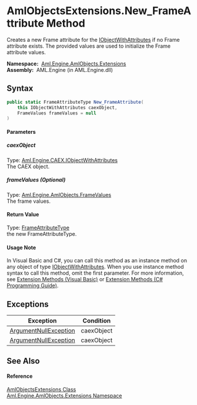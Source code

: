 AmlObjectsExtensions.New_FrameAttribute Method
==============================================
Creates a new Frame attribute for the [IObjectWithAttributes][1] if no Frame attribute exists. The provided values are used to initialize the Frame attribute values.

  **Namespace:**  [Aml.Engine.AmlObjects.Extensions][2]  
  **Assembly:**  AML.Engine (in AML.Engine.dll)

Syntax
------

```csharp
public static FrameAttributeType New_FrameAttribute(
	this IObjectWithAttributes caexObject,
	FrameValues frameValues = null
)
```

#### Parameters

##### *caexObject*
Type: [Aml.Engine.CAEX.IObjectWithAttributes][1]  
The CAEX object.

##### *frameValues* (Optional)
Type: [Aml.Engine.AmlObjects.FrameValues][3]  
The frame values.

#### Return Value
Type: [FrameAttributeType][4]  
 the new FrameAttributeType. 
#### Usage Note
In Visual Basic and C#, you can call this method as an instance method on any object of type [IObjectWithAttributes][1]. When you use instance method syntax to call this method, omit the first parameter. For more information, see [Extension Methods (Visual Basic)][5] or [Extension Methods (C# Programming Guide)][6].

Exceptions
----------

Exception                  | Condition  
-------------------------- | ---------- 
[ArgumentNullException][7] | caexObject 
[ArgumentNullException][7] | caexObject 


See Also
--------

#### Reference
[AmlObjectsExtensions Class][8]  
[Aml.Engine.AmlObjects.Extensions Namespace][2]  

[1]: ../../Aml.Engine.CAEX/IObjectWithAttributes/README.md
[2]: ../README.md
[3]: ../../Aml.Engine.AmlObjects/FrameValues/README.md
[4]: ../../Aml.Engine.AmlObjects/FrameAttributeType/README.md
[5]: https://docs.microsoft.com/dotnet/visual-basic/programming-guide/language-features/procedures/extension-methods
[6]: https://docs.microsoft.com/dotnet/csharp/programming-guide/classes-and-structs/extension-methods
[7]: https://docs.microsoft.com/dotnet/api/system.argumentnullexception
[8]: README.md
[9]: https://www.automationml.org
[10]: ../../icons/logoShade.png
